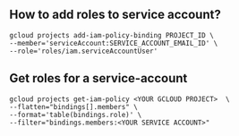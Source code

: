 ## How to add roles to service account?
```
gcloud projects add-iam-policy-binding PROJECT_ID \
--member='serviceAccount:SERVICE_ACCOUNT_EMAIL_ID' \
--role='roles/iam.serviceAccountUser'
```

## Get roles for a service-account

```
gcloud projects get-iam-policy <YOUR GCLOUD PROJECT>  \
--flatten="bindings[].members" \
--format='table(bindings.role)' \
--filter="bindings.members:<YOUR SERVICE ACCOUNT>"
```
